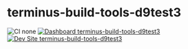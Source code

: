 # terminus-build-tools-d9test3

![CI none](https://img.shields.io/badge/ci-none-orange.svg)
[![Dashboard terminus-build-tools-d9test3](https://img.shields.io/badge/dashboard-terminus_build_tools_d9test3-yellow.svg)](https://dashboard.pantheon.io/sites/04a9ab85-15aa-410a-9f98-2fae8cc4dcad#dev/code)
[![Dev Site terminus-build-tools-d9test3](https://img.shields.io/badge/site-terminus_build_tools_d9test3-blue.svg)](http://dev-terminus-build-tools-d9test3.pantheonsite.io/)
